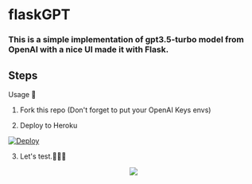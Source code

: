 # flaskGPT

### This is a simple implementation of gpt3.5-turbo model from OpenAI with a nice UI made it with Flask.
## Steps 

Usage :nut_and_bolt:

1. Fork this repo (Don't forget to put your OpenAI Keys envs)

2. Deploy to Heroku 

[![Deploy](https://www.herokucdn.com/deploy/button.svg)](https://heroku.com/deploy)

3. Let's test.🧑🏽‍💻

<div align="center">
<p>
    <a href="https://josebenitez.tech" target="_blank">
      <img src="assets/demo.gif"></a>
</p>
</div>
